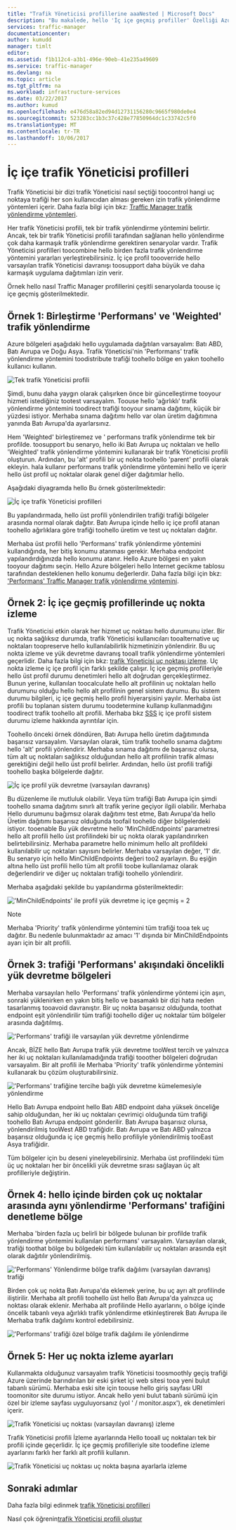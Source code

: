 ```yaml
---
title: "Trafik Yöneticisi profillerine aaaNested | Microsoft Docs"
description: "Bu makalede, hello 'İç içe geçmiş profiller' Özelliği Azure trafik Yöneticisi'nin açıklanmaktadır."
services: traffic-manager
documentationcenter: 
author: kumudd
manager: timlt
editor: 
ms.assetid: f1b112c4-a3b1-496e-90eb-41e235a49609
ms.service: traffic-manager
ms.devlang: na
ms.topic: article
ms.tgt_pltfrm: na
ms.workload: infrastructure-services
ms.date: 03/22/2017
ms.author: kumud
ms.openlocfilehash: e476d58a82ed94d12731156280c9665f980de0e4
ms.sourcegitcommit: 523283cc1b3c37c428e77850964dc1c33742c5f0
ms.translationtype: MT
ms.contentlocale: tr-TR
ms.lasthandoff: 10/06/2017
---
```

# <a name="nested-traffic-manager-profiles"></a>İç içe trafik Yöneticisi profilleri

Trafik Yöneticisi bir dizi trafik Yöneticisi nasıl seçtiği toocontrol hangi uç noktaya trafiği her son kullanıcıdan alması gereken izin trafik yönlendirme yöntemleri içerir. Daha fazla bilgi için bkz: [Traffic Manager trafik yönlendirme yöntemleri](traffic-manager-routing-methods.md).

Her trafik Yöneticisi profili, tek bir trafik yönlendirme yöntemini belirtir. Ancak, tek bir trafik Yöneticisi profili tarafından sağlanan hello yönlendirme çok daha karmaşık trafik yönlendirme gerektiren senaryolar vardır. Trafik Yöneticisi profilleri toocombine hello birden fazla trafik yönlendirme yöntemini yararları yerleştirebilirsiniz. İç içe profil toooverride hello varsayılan trafik Yöneticisi davranışı toosupport daha büyük ve daha karmaşık uygulama dağıtımları izin verir.

Örnek hello nasıl Traffic Manager profillerini çeşitli senaryolarda toouse iç içe geçmiş gösterilmektedir.

## <a name="example-1-combining-performance-and-weighted-traffic-routing"></a>Örnek 1: Birleştirme 'Performans' ve 'Weighted' trafik yönlendirme

Azure bölgeleri aşağıdaki hello uygulamada dağıtılan varsayalım: Batı ABD, Batı Avrupa ve Doğu Asya. Trafik Yöneticisi'nin 'Performans' trafik yönlendirme yöntemini toodistribute trafiği toohello bölge en yakın toohello kullanıcı kullanın.

![Tek trafik Yöneticisi profili][4]

Şimdi, bunu daha yaygın olarak çalışırken önce bir güncelleştirme tooyour hizmeti istediğiniz tootest varsayalım. Toouse hello 'ağırlıklı' trafik yönlendirme yöntemini toodirect trafiği tooyour sınama dağıtımı, küçük bir yüzdesi istiyor. Merhaba sınama dağıtımı hello var olan üretim dağıtımına yanında Batı Avrupa'da ayarlarsınız.

Hem 'Weighted' birleştiremez ve ' performans trafik yönlendirme tek bir profilde. toosupport bu senaryo, hello iki Batı Avrupa uç noktaları ve hello 'Weighted' trafik yönlendirme yöntemini kullanarak bir trafik Yöneticisi profili oluşturun. Ardından, bu 'alt' profili bir uç nokta toohello 'parent' profili olarak ekleyin. hala kullanır performans trafik yönlendirme yöntemini hello ve içerir hello üst profil uç noktalar olarak genel diğer dağıtımlar hello.

Aşağıdaki diyagramda hello Bu örnek gösterilmektedir:

![İç içe trafik Yöneticisi profilleri][2]

Bu yapılandırmada, hello üst profili yönlendirilen trafiği trafiği bölgeler arasında normal olarak dağıtır. Batı Avrupa içinde hello iç içe profil atanan toohello ağırlıklara göre trafiği toohello üretim ve test uç noktaları dağıtır.

Merhaba üst profili hello 'Performans' trafik yönlendirme yöntemini kullandığında, her bitiş konumu atanması gerekir. Merhaba endpoint yapılandırdığınızda hello konumu atanır. Hello Azure bölgesi en yakın tooyour dağıtımı seçin. Hello Azure bölgeleri hello Internet gecikme tablosu tarafından desteklenen hello konumu değerlerdir. Daha fazla bilgi için bkz: ['Performans' Traffic Manager trafik yönlendirme yöntemini](traffic-manager-routing-methods.md#performance).

## <a name="example-2-endpoint-monitoring-in-nested-profiles"></a>Örnek 2: İç içe geçmiş profillerinde uç nokta izleme

Trafik Yöneticisi etkin olarak her hizmet uç noktası hello durumunu izler. Bir uç nokta sağlıksız durumda, trafik Yöneticisi kullanıcıları tooalternative uç noktaları toopreserve hello kullanılabilirlik hizmetinizin yönlendirir. Bu uç nokta izleme ve yük devretme davranış tooall trafik yönlendirme yöntemleri geçerlidir. Daha fazla bilgi için bkz: [trafik Yöneticisi uç noktası izleme](traffic-manager-monitoring.md). Uç nokta izleme iç içe profil için farklı şekilde çalışır. İç içe geçmiş profilleriyle hello üst profil durumu denetimleri hello alt doğrudan gerçekleştirmez. Bunun yerine, kullanılan toocalculate hello alt profilinin uç noktaları hello durumunu olduğu hello hello alt profilinin genel sistem durumu. Bu sistem durumu bilgileri, iç içe geçmiş hello profil hiyerarşisini yayılır. Merhaba üst profili bu toplanan sistem durumu toodetermine kullanıp kullanmadığını toodirect trafik toohello alt profili. Merhaba bkz [SSS](traffic-manager-FAQs.md#traffic-manager-nested-profiles) iç içe profil sistem durumu izleme hakkında ayrıntılar için.

Toohello önceki örnek döndüren, Batı Avrupa hello üretim dağıtımında başarısız varsayalım. Varsayılan olarak, tüm trafik toohello sınama dağıtımı hello 'alt' profili yönlendirir. Merhaba sınama dağıtımı de başarısız olursa, tüm alt uç noktaları sağlıksız olduğundan hello alt profilinin trafik alması gerektiğini değil hello üst profil belirler. Ardından, hello üst profili trafiği toohello başka bölgelerde dağıtır.

![İç içe profil yük devretme (varsayılan davranış)][3]

Bu düzenleme ile mutluluk olabilir. Veya tüm trafiği Batı Avrupa için şimdi toohello sınama dağıtımı sınırlı alt trafik yerine geçiyor ilgili olabilir. Merhaba Hello durumunu bağımsız olarak dağıtımı test etme, Batı Avrupa'da hello Üretim dağıtımı başarısız olduğunda toofail toohello diğer bölgelerdeki istiyor. tooenable Bu yük devretme hello 'MinChildEndpoints' parametresi hello alt profili hello üst profilindeki bir uç nokta olarak yapılandırırken belirtebilirsiniz. Merhaba parametre hello minimum hello alt profildeki kullanılabilir uç noktaları sayısını belirler. Merhaba varsayılan değer, '1' dir. Bu senaryo için hello MinChildEndpoints değeri too2 ayarlayın. Bu eşiğin altına hello üst profili hello tüm alt profili toobe kullanılamaz olarak değerlendirir ve diğer uç noktaları trafiği toohello yönlendirir.

Merhaba aşağıdaki şekilde bu yapılandırma gösterilmektedir:

!['MinChildEndpoints' ile profil yük devretme iç içe geçmiş = 2][4]

> [!NOTE]
> Merhaba 'Priority' trafik yönlendirme yöntemini tüm trafiği tooa tek uç dağıtır. Bu nedenle bulunmaktadır az amacı '1' dışında bir MinChildEndpoints ayarı için bir alt profili.

## <a name="example-3-prioritized-failover-regions-in-performance-traffic-routing"></a>Örnek 3: trafiği 'Performans' akışındaki öncelikli yük devretme bölgeleri

Merhaba varsayılan hello 'Performans' trafik yönlendirme yöntemi için aşırı, sonraki yüklenirken en yakın bitiş hello ve basamaklı bir dizi hata neden tasarlanmış tooavoid davranıştır. Bir uç nokta başarısız olduğunda, toothat endpoint eşit yönlendirilir tüm trafiği toohello diğer uç noktalar tüm bölgeler arasında dağıtılmış.

!['Performans' trafiği ile varsayılan yük devretme yönlendirme][5]

Ancak, BİZE hello Batı Avrupa trafik yük devretme tooWest tercih ve yalnızca her iki uç noktaları kullanılamadığında trafiği tooother bölgeleri doğrudan varsayalım. Bir alt profili ile Merhaba 'Priority' trafik yönlendirme yöntemini kullanarak bu çözüm oluşturabilirsiniz.

!['Performans' trafiğine tercihe bağlı yük devretme kümelemesiyle yönlendirme][6]

Hello Batı Avrupa endpoint hello Batı ABD endpoint daha yüksek önceliğe sahip olduğundan, her iki uç noktaları çevrimiçi olduğunda tüm trafiği toohello Batı Avrupa endpoint gönderilir. Batı Avrupa başarısız olursa, yönlendirilmiş tooWest ABD trafiğidir. Batı Avrupa ve Batı ABD yalnızca başarısız olduğunda iç içe geçmiş hello profiliyle yönlendirilmiş tooEast Asya trafiğidir.

Tüm bölgeler için bu deseni yineleyebilirsiniz. Merhaba üst profilindeki tüm üç uç noktaları her bir öncelikli yük devretme sırası sağlayan üç alt profilleriyle değiştirin.

## <a name="example-4-controlling-performance-traffic-routing-between-multiple-endpoints-in-hello-same-region"></a>Örnek 4: hello içinde birden çok uç noktalar arasında aynı yönlendirme 'Performans' trafiğini denetleme bölge

Merhaba 'birden fazla uç belirli bir bölgede bulunan bir profilde trafik yönlendirme yöntemini kullanılan performans' varsayalım. Varsayılan olarak, trafiği toothat bölge bu bölgedeki tüm kullanılabilir uç noktaları arasında eşit olarak dağıtılır yönlendirilmiş.

!['Performans' Yönlendirme bölge trafik dağılımı (varsayılan davranış) trafiği][7]

Birden çok uç nokta Batı Avrupa'da eklemek yerine, bu uç ayrı alt profilinde iliştirilir. Merhaba alt profili toohello üst hello Batı Avrupa'da yalnızca uç noktası olarak eklenir. Merhaba alt profilinde Hello ayarlarını, o bölge içinde öncelik tabanlı veya ağırlıklı trafik yönlendirme etkinleştirerek Batı Avrupa ile Merhaba trafik dağılımı kontrol edebilirsiniz.

!['Performans' trafiği özel bölge trafik dağılımı ile yönlendirme][8]

## <a name="example-5-per-endpoint-monitoring-settings"></a>Örnek 5: Her uç nokta izleme ayarları

Kullanmakta olduğunuz varsayalım trafik Yöneticisi toosmoothly geçiş trafiği Azure üzerinde barındırılan bir eski şirket içi web sitesi tooa yeni bulut tabanlı sürümü. Merhaba eski site için toouse hello giriş sayfası URI toomonitor site durumu istiyor. Ancak hello yeni bulut tabanlı sürümü için özel bir izleme sayfası uyguluyorsanız (yol ' / monitor.aspx'), ek denetimleri içerir.

![Trafik Yöneticisi uç noktası (varsayılan davranış) izleme][9]

Trafik Yöneticisi profili İzleme ayarlarında Hello tooall uç noktaları tek bir profili içinde geçerlidir. İç içe geçmiş profilleriyle site toodefine izleme ayarlarını farklı her farklı alt profili kullanın.

![Trafik Yöneticisi uç noktası uç nokta başına ayarlarla izleme][10]

## <a name="next-steps"></a>Sonraki adımlar

Daha fazla bilgi edinmek [trafik Yöneticisi profilleri](traffic-manager-overview.md)

Nasıl çok öğrenin[trafik Yöneticisi profili oluştur](traffic-manager-create-profile.md)

<!--Image references-->
[1]: ./media/traffic-manager-nested-profiles/figure-1.png
[2]: ./media/traffic-manager-nested-profiles/figure-2.png
[3]: ./media/traffic-manager-nested-profiles/figure-3.png
[4]: ./media/traffic-manager-nested-profiles/figure-4.png
[5]: ./media/traffic-manager-nested-profiles/figure-5.png
[6]: ./media/traffic-manager-nested-profiles/figure-6.png
[7]: ./media/traffic-manager-nested-profiles/figure-7.png
[8]: ./media/traffic-manager-nested-profiles/figure-8.png
[9]: ./media/traffic-manager-nested-profiles/figure-9.png
[10]: ./media/traffic-manager-nested-profiles/figure-10.png
